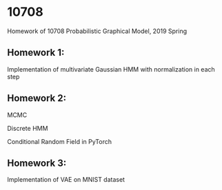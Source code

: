 # 10708

Homework of 10708 Probabilistic Graphical Model, 2019 Spring

## Homework 1:

Implementation of multivariate Gaussian HMM with normalization in each step

## Homework 2:

MCMC

Discrete HMM

Conditional Random Field in PyTorch

## Homework 3:

Implementation of VAE on MNIST dataset
